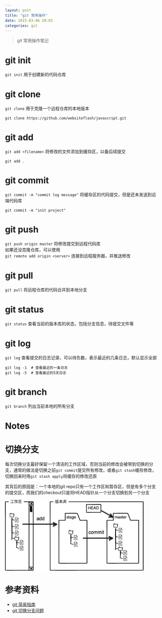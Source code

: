 ```yaml
---
layout: post
title: "git 常用操作"
date: 2015-03-06 20:03
categories: git
---
```


> git 常用操作笔记

# git init

`git init` 用于创建新的代码仓库

# git clone

`git clone` 用于克隆一个远程仓库的本地版本

    git clone https://github.com/websiteflash/javascript.git

# git add

`git add <filename>` 将修改的文件添加到缓存区，以备后续提交

    git add .

# git commit

`git commit -m "commit log message"` 将缓存区的代码提交，但是还未发送到远端代码库

    git commit -m "init project"

# git push

`git push origin master` 将修改提交到远程代码库  
如果还没克隆仓库，可以使用  
`git remote add origin <server>` 连接到远程服务器，并推送修改  

# git pull

`git pull` 将远程仓库的代码合并到本地分支

# git status

`git status` 查看当前的版本库的状态，包括分支信息，待提交文件等

# git log

`git log` 查看提交的日志记录，可以待负数，表示最近的几条日志，默认显示全部

    git log -1  # 查看最近的一条日志
    git log -5  # 查看最近的5天日志

# git branch

`git branch` 列出当前本地的所有分支


# **Notes**

# 切换分支

每次切换分支最好保留一个清洁的工作区域，否则当前的修改会被带到切换的分支，通常的做法是切换之前`git commit`提交所有修改，或者`git stash`缓存修改，切换回来时用`git stash apply`将缓存的修改还原

其背后的原因是：一个本地的git repo只有一个工作区和暂存区，但是有多个分支的提交区，而我们的checkout只是将HEAD指针从一个分支切换到另一个分支

![img local][img-local]

# 参考资料

* [git 简易指南][git-guide]
* [git 切换分支问题][git-checkout]

[img-local]: /assets/images/git/local.png
[git-checkout]: http://segmentfault.com/q/1010000000156026
[git-guide]: http://www.bootcss.com/p/git-guide/